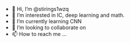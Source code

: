 - 👋 Hi, I’m @stirings1wzq
- 👀 I’m interested in IC, deep learning and math.
- 🌱 I’m currently learning CNN
- 💞️ I’m looking to collaborate on 
- 📫 How to reach me ...

<!---
stirings1wzq/stirings1wzq is a ✨ special ✨ repository because its `README.md` (this file) appears on your GitHub profile.
You can click the Preview link to take a look at your changes.
--->
